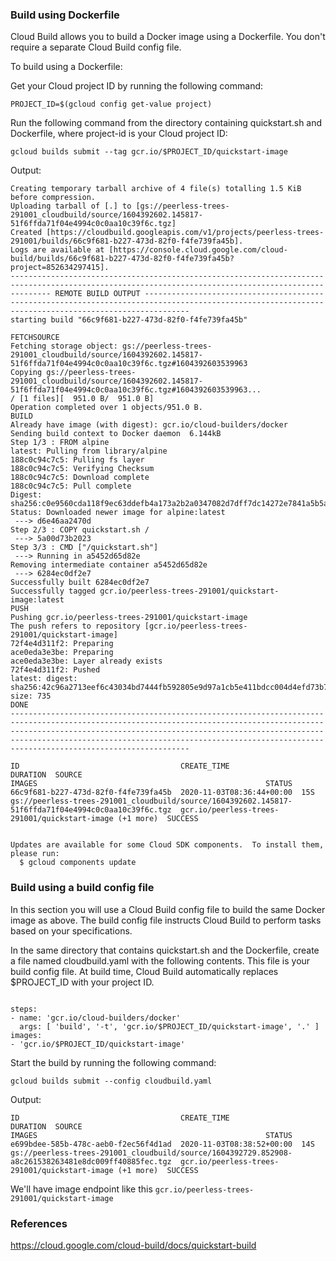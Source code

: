 ### Build using Dockerfile
Cloud Build allows you to build a Docker image using a Dockerfile. You don't require a separate Cloud Build config file.

To build using a Dockerfile:

Get your Cloud project ID by running the following command:

`PROJECT_ID=$(gcloud config get-value project)`

Run the following command from the directory containing quickstart.sh and Dockerfile, where project-id is your Cloud project ID:

`gcloud builds submit --tag gcr.io/$PROJECT_ID/quickstart-image`


Output:

```
Creating temporary tarball archive of 4 file(s) totalling 1.5 KiB before compression.
Uploading tarball of [.] to [gs://peerless-trees-291001_cloudbuild/source/1604392602.145817-51f6ffda71f04e4994c0c0aa10c39f6c.tgz]
Created [https://cloudbuild.googleapis.com/v1/projects/peerless-trees-291001/builds/66c9f681-b227-473d-82f0-f4fe739fa45b].
Logs are available at [https://console.cloud.google.com/cloud-build/builds/66c9f681-b227-473d-82f0-f4fe739fa45b?project=852634297415].
----------------------------------------------------------------------------------------------------------------------------------------------------- REMOTE BUILD OUTPUT ------------------------------------------------------------------------------------------------------------------------------------------------------
starting build "66c9f681-b227-473d-82f0-f4fe739fa45b"

FETCHSOURCE
Fetching storage object: gs://peerless-trees-291001_cloudbuild/source/1604392602.145817-51f6ffda71f04e4994c0c0aa10c39f6c.tgz#1604392603539963
Copying gs://peerless-trees-291001_cloudbuild/source/1604392602.145817-51f6ffda71f04e4994c0c0aa10c39f6c.tgz#1604392603539963...
/ [1 files][  951.0 B/  951.0 B]                                                
Operation completed over 1 objects/951.0 B.                                      
BUILD
Already have image (with digest): gcr.io/cloud-builders/docker
Sending build context to Docker daemon  6.144kB
Step 1/3 : FROM alpine
latest: Pulling from library/alpine
188c0c94c7c5: Pulling fs layer
188c0c94c7c5: Verifying Checksum
188c0c94c7c5: Download complete
188c0c94c7c5: Pull complete
Digest: sha256:c0e9560cda118f9ec63ddefb4a173a2b2a0347082d7dff7dc14272e7841a5b5a
Status: Downloaded newer image for alpine:latest
 ---> d6e46aa2470d
Step 2/3 : COPY quickstart.sh /
 ---> 5a00d73b2023
Step 3/3 : CMD ["/quickstart.sh"]
 ---> Running in a5452d65d82e
Removing intermediate container a5452d65d82e
 ---> 6284ec0df2e7
Successfully built 6284ec0df2e7
Successfully tagged gcr.io/peerless-trees-291001/quickstart-image:latest
PUSH
Pushing gcr.io/peerless-trees-291001/quickstart-image
The push refers to repository [gcr.io/peerless-trees-291001/quickstart-image]
72f4e4d311f2: Preparing
ace0eda3e3be: Preparing
ace0eda3e3be: Layer already exists
72f4e4d311f2: Pushed
latest: digest: sha256:42c96a2713eef6c43034bd7444fb592805e9d97a1cb5e411bdcc004d4efd73b7 size: 735
DONE
--------------------------------------------------------------------------------------------------------------------------------------------------------------------------------------------------------------------------------------------------------------------------------------------------------------------------------

ID                                    CREATE_TIME                DURATION  SOURCE                                                                                               IMAGES                                                   STATUS
66c9f681-b227-473d-82f0-f4fe739fa45b  2020-11-03T08:36:44+00:00  15S       gs://peerless-trees-291001_cloudbuild/source/1604392602.145817-51f6ffda71f04e4994c0c0aa10c39f6c.tgz  gcr.io/peerless-trees-291001/quickstart-image (+1 more)  SUCCESS


Updates are available for some Cloud SDK components.  To install them,
please run:
  $ gcloud components update

``` 



### Build using a build config file

In this section you will use a Cloud Build config file to build the same Docker image as above. The build config file instructs Cloud Build to perform tasks based on your specifications.

In the same directory that contains quickstart.sh and the Dockerfile, create a file named cloudbuild.yaml with the following contents. This file is your build config file. At build time, Cloud Build automatically replaces $PROJECT_ID with your project ID.

```

steps:
- name: 'gcr.io/cloud-builders/docker'
  args: [ 'build', '-t', 'gcr.io/$PROJECT_ID/quickstart-image', '.' ]
images:
- 'gcr.io/$PROJECT_ID/quickstart-image'

```

Start the build by running the following command:

`gcloud builds submit --config cloudbuild.yaml`


Output:
```
ID                                    CREATE_TIME                DURATION  SOURCE                                                                                               IMAGES                                                   STATUS
e699bdee-585b-478c-aeb0-f2ec56f4d1ad  2020-11-03T08:38:52+00:00  14S       gs://peerless-trees-291001_cloudbuild/source/1604392729.852908-a8c261538263481e8dc009ff40885fec.tgz  gcr.io/peerless-trees-291001/quickstart-image (+1 more)  SUCCESS
```

We'll have image endpoint like this `gcr.io/peerless-trees-291001/quickstart-image`


### References

https://cloud.google.com/cloud-build/docs/quickstart-build

